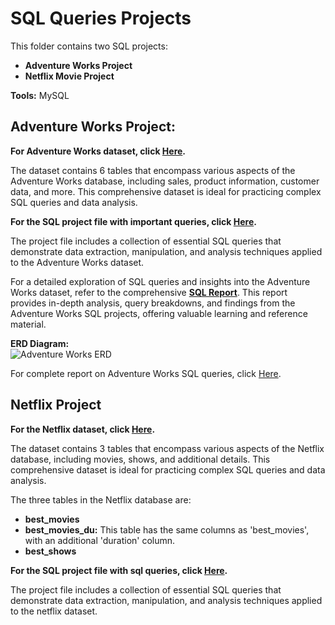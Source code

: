 <h1>SQL Queries Projects</h1>
<p>This folder contains two SQL projects:</p>
<ul>
    <li><strong>Adventure Works Project</strong></li>
    <li><strong>Netflix Movie Project</strong></li>
</ul>
<p><strong>Tools:</strong> MySQL</p>

<h2>Adventure Works Project:</h2>
<p>
    <b>For Adventure Works dataset, click 
    <a href='https://github.com/Priy-Sharma/SQL-Queries/blob/main/adventure%20lookup.zip'>Here</a>.</b>
</p>
<p>The dataset contains 6 tables that encompass various aspects of the Adventure Works database, including sales, product information, customer data, and more. This comprehensive dataset is ideal for practicing complex SQL queries and data analysis.</p>
<p>
    <b>For the SQL project file with important queries, click 
    <a href='https://github.com/Priy-Sharma/SQL-Queries/blob/main/important%20queries.sql'>Here</a>.</b>
</p>
<p>The project file includes a collection of essential SQL queries that demonstrate data extraction, manipulation, and analysis techniques applied to the Adventure Works dataset.</p>

<p>
    For a detailed exploration of SQL queries and insights into the Adventure Works dataset, refer to the comprehensive <b><a href='https://github.com/Priy-Sharma/SQL-Queries/blob/main/SQL_Report.docx'>SQL Report</a></b>. This report provides in-depth analysis, query breakdowns, and findings from the Adventure Works SQL projects, offering valuable learning and reference material.
</p>

<p>
    <b>ERD Diagram:</b><br>
    <img src='https://github.com/Priy-Sharma/SQL-Adventure-Works-Queries/assets/161149109/d247b0d5-2874-4402-9602-6f1f13c21fac' alt='Adventure Works ERD'>
</p>

</body>
    <p>
        For complete report on Adventure Works SQL queries, click 
        <a href='https://github.com/Priy-Sharma/SQL-Queries/blob/main/SQL_Report.docx'>Here</a>.
    </p>
<h2>Netflix Project</h2>
<p>
    <b>For the Netflix dataset, click <a href='https://github.com/Priy-Sharma/SQL-Queries/blob/main/netflix%20database.zip'>Here</a>.</b>
</p>
<p>The dataset contains 3 tables that encompass various aspects of the Netflix database, including movies, shows, and additional details. This comprehensive dataset is ideal for practicing complex SQL queries and data analysis.</p>
<p>The three tables in the Netflix database are:</p>
<ul>
    <li><b>best_movies</b></li>
    <li><b>best_movies_du:</b> This table has the same columns as 'best_movies', with an additional 'duration' column.</li>
    <li><b>best_shows</b></li>
</ul>
<p>
    <b>For the SQL project file with sql queries, click 
    <a href = 'https://github.com/Priy-Sharma/SQL-Queries/blob/main/netflix%20project.sql'>Here</a>.</b>
</p>
<p>The project file includes a collection of essential SQL queries that demonstrate data extraction, manipulation, and analysis techniques applied to the netflix dataset.</p>

</html>



